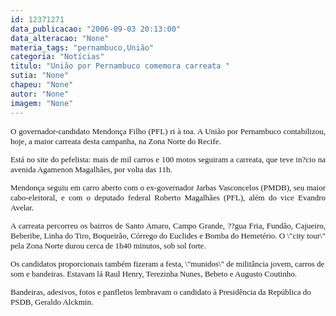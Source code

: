 ```yaml
---
id: 12371271
data_publicacao: "2006-09-03 20:13:00"
data_alteracao: "None"
materia_tags: "pernambuco,União"
categoria: "Notícias"
titulo: "União por Pernambuco comemora carreata "
sutia: "None"
chapeu: "None"
autor: "None"
imagem: "None"
---
```

<p><FONT size=2></p>
<p><P align=justify><FONT face=Verdana>O governador-candidato Mendonça Filho (PFL) ri à toa. A União por Pernambuco contabilizou, hoje, a maior carreata desta campanha, na Zona Norte do Recife. </FONT></P></p>
<p><P align=justify><FONT face=Verdana>Está no site do pefelista: mais de mil carros e 100 motos seguiram a carreata, que teve in?cio na avenida Agamenon Magalhães, por volta das 11h.</FONT></P></p>
<p><P align=justify><FONT face=Verdana>Mendonça seguiu em carro aberto com o ex-governador Jarbas Vasconcelos (PMDB), seu maior cabo-eleitoral, e com o deputado federal Roberto Magalhães (PFL), além do vice Evandro Avelar. </FONT></P></p>
<p><P align=justify><FONT face=Verdana>A carreata percorreu os bairros de Santo Amaro, Campo Grande, ??gua Fria, Fundão, Cajueiro, Beberibe, Linha do Tiro, Boqueirão, Córrego do Euclides e Bomba do Hemetério. O \"city tour\" pela Zona Norte durou cerca de 1h40 minutos, sob sol forte. </FONT></P></p>
<p><P><FONT face=Verdana>Os candidatos proporcionais também fizeram a festa, \"munidos\" de militância jovem, carros de som e bandeiras. Estavam lá Raul Henry, Terezinha Nunes, Bebeto e Augusto Coutinho. </FONT></P></p>
<p><P><FONT face=Verdana>Bandeiras, adesivos, fotos e panfletos lembravam o candidato à Presidência da República do PSDB, Geraldo Alckmin. </FONT></P></p>
<p><P>&nbsp;</P></FONT> </p>
